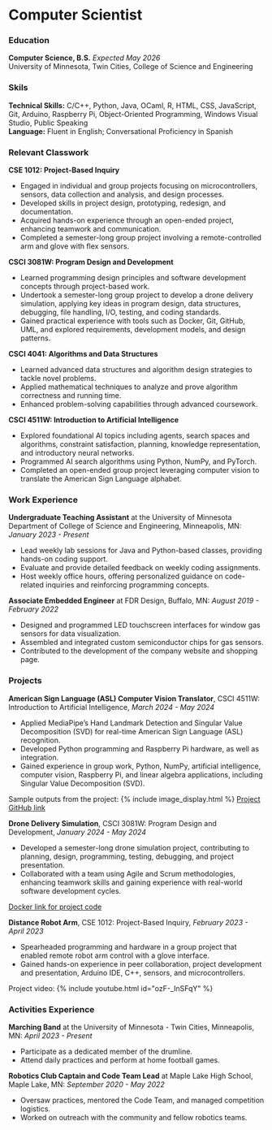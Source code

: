 # Computer Scientist

### Education
**Computer Science, B.S.** _Expected May 2026_ <br />
University of Minnesota, Twin Cities, College of Science and Engineering

### Skils
**Technical Skills:** C/C++, Python, Java, OCaml, R, HTML, CSS, JavaScript, Git, Arduino, Raspberry Pi, Object-Oriented Programming, Windows Visual Studio, Public Speaking <br />
**Language:** Fluent in English; Conversational Proficiency in Spanish

### Relevant Classwork
**CSE 1012: Project-Based Inquiry**
* Engaged in individual and group projects focusing on microcontrollers, sensors, data collection and analysis, and design processes.
* Developed skills in project design, prototyping, redesign, and documentation.
* Acquired hands-on experience through an open-ended project, enhancing teamwork and communication.
* Completed a semester-long group project involving a remote-controlled arm and glove with flex sensors.
  
**CSCI 3081W: Program Design and Development**
* Learned programming design principles and software development concepts through project-based work.
* Undertook a semester-long group project to develop a drone delivery simulation, applying key ideas in program design, data structures, debugging, file handling, I/O, testing, and coding standards.
* Gained practical experience with tools such as Docker, Git, GitHub, UML, and explored requirements, development models, and design patterns.

**CSCI 4041: Algorithms and Data Structures**
* Learned advanced data structures and algorithm design strategies to tackle novel problems.
* Applied mathematical techniques to analyze and prove algorithm correctness and running time.
* Enhanced problem-solving capabilities through advanced coursework.

**CSCI 4511W: Introduction to Artificial Intelligence**
* Explored foundational AI topics including agents, search spaces and algorithms, constraint satisfaction, planning, knowledge representation, and introductory neural networks.
* Programmed AI search algorithms using Python, NumPy, and PyTorch.
* Completed an open-ended group project leveraging computer vision to translate the American Sign Language alphabet.

### Work Experience
**Undergraduate Teaching Assistant** at the University of Minnesota Department of College of Science and Engineering, Minneapolis, MN: _January 2023 - Present_
* Lead weekly lab sessions for Java and Python-based classes, providing hands-on coding support.
* Evaluate and provide detailed feedback on weekly coding assignments.
* Host weekly office hours, offering personalized guidance on code-related inquiries and reinforcing programming concepts.

**Associate Embedded Engineer** at FDR Design, Buffalo, MN: _August 2019 - February 2022_
* Designed and programmed LED touchscreen interfaces for window gas sensors for data visualization.
* Assembled and integrated custom semiconductor chips for gas sensors.
* Contributed to the development of the company website and shopping page.

### Projects
**American Sign Language (ASL) Computer Vision Translator**, CSCI 4511W: Introduction to Artificial Intelligence, _March 2024 - May 2024_
* Applied MediaPipe’s Hand Landmark Detection and Singular Value Decomposition (SVD) for real-time American Sign Language (ASL) recognition.
* Developed Python programming and Raspberry Pi hardware, as well as integration.
* Gained experience in group work, Python, NumPy, artificial intelligence, computer vision, Raspberry Pi, and linear algebra applications, including Singular Value Decomposition (SVD).

Sample outputs from the project:
{% include image_display.html %}
[Project GitHub link](https://github.com/gretab5802/asl-recognition) <br />

**Drone Delivery Simulation**, CSCI 3081W: Program Design and Development, _January 2024 - May 2024_
* Developed a semester-long drone simulation project, contributing to planning, design, programming, testing, debugging, and project presentation.
* Collaborated with a team using Agile and Scrum methodologies, enhancing teamwork skills and gaining experience with real-world software development cycles.

[Docker link for project code](https://hub.docker.com/repository/docker/brow6801/drone_sim/general) <br />

**Distance Robot Arm**, CSE 1012: Project-Based Inquiry, _February 2023 - April 2023_
* Spearheaded programming and hardware in a group project that enabled remote robot arm control with a glove interface.
* Gained hands-on experience in peer collaboration, project development and presentation, Arduino IDE, C++, sensors, and microcontrollers.

Project video:
{% include youtube.html id="ozF-_InSFqY" %} <br />

### Activities Experience
**Marching Band** at the University of Minnesota - Twin Cities, Minneapolis, MN: _April 2023 - Present_
* Participate as a dedicated member of the drumline.
* Attend daily practices and perform at home football games.

**Robotics Club Captain and Code Team Lead** at Maple Lake High School, Maple Lake, MN: _September 2020 - May 2022_
* Oversaw practices, mentored the Code Team, and managed competition logistics.
* Worked on outreach with the community and fellow robotics teams.
